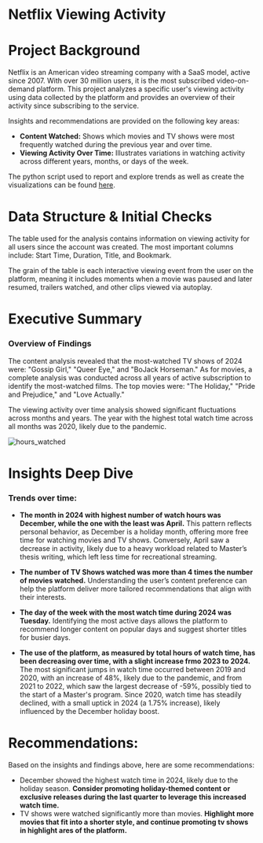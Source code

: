 # Netflix Viewing Activity

# Project Background

Netflix is an American video streaming company with a SaaS model, active since 2007. With over 30 million users, it is the most subscribed video-on-demand platform. This project analyzes a specific user's viewing activity using data collected by the platform and provides an overview of their activity since subscribing to the service.

Insights and recommendations are provided on the following key areas:

- **Content Watched:** Shows which movies and TV shows were most frequently watched during the previous year and over time.
- **Viewing Activity Over Time:** Illustrates variations in watching activity across different years, months, or days of the week.



The python script used to report and explore trends as well as create the visualizations can be found [here](https://github.com/tatiana-litvin/netflix_viewing_activity/blob/main/netflix-analysis.ipynb).



# Data Structure & Initial Checks

The table used for the analysis contains information on viewing activity for all users since the account was created. The most important columns include: Start Time, Duration, Title, and Bookmark.

The grain of the table is each interactive viewing event from the user on the platform, meaning it includes moments when a movie was paused and later resumed, trailers watched, and other clips viewed via autoplay.



# Executive Summary

### Overview of Findings

The content analysis revealed that the most-watched TV shows of 2024 were: "Gossip Girl," "Queer Eye," and "BoJack Horseman." As for movies, a complete analysis was conducted across all years of active subscription to identify the most-watched films. The top movies were: "The Holiday," "Pride and Prejudice," and "Love Actually."

The viewing activity over time analysis showed significant fluctuations across months and years. The year with the highest total watch time across all months was 2020, likely due to the pandemic.

![hours_watched](https://github.com/user-attachments/assets/5dd19d66-04dc-40dd-b9d6-8c9b0dc00ccc)


# Insights Deep Dive

### Trends over time:

* **The month in 2024 with highest number of watch hours was December, while the one with the least was April.** This pattern reflects personal behavior, as December is a holiday month, offering more free time for watching movies and TV shows. Conversely, April saw a decrease in activity, likely due to a heavy workload related to Master’s thesis writing, which left less time for recreational streaming.
  
* **The number of TV Shows watched was more than 4 times the number of movies watched.** Understanding the user’s content preference can help the platform deliver more tailored recommendations that align with their interests.
  
* **The day of the week with the most watch time during 2024 was Tuesday.** Identifying the most active days allows the platform to recommend longer content on popular days and suggest shorter titles for busier days.
  
* **The use of the platform, as measured by total hours of watch time, has been decreasing over time, with a slight increase frmo 2023 to 2024.** The most significant jumps in watch time occurred between 2019 and 2020, with an increase of 48%, likely due to the pandemic, and from 2021 to 2022, which saw the largest decrease of -59%, possibly tied to the start of a Master's program. Since 2020, watch time has steadily declined, with a small uptick in 2024 (a 1.75% increase), likely influenced by the December holiday boost.




# Recommendations:

Based on the insights and findings above, here are some recommendations: 

* December showed the highest watch time in 2024, likely due to the holiday season. **Consider promoting holiday-themed content or exclusive releases during the last quarter to leverage this increased watch time.**
* TV shows were watched significantly more than movies. **Highlight more movies that fit into a shorter style, and continue promoting tv shows in highlight ares of the platform.**

  
